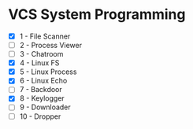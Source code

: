 # VCS System Programming

- [X] 1 - File Scanner
- [ ] 2 - Process Viewer
- [ ] 3 - Chatroom
- [X] 4 - Linux FS
- [X] 5 - Linux Process
- [X] 6 - Linux Echo
- [ ] 7 - Backdoor
- [X] 8 - Keylogger
- [ ] 9 - Downloader
- [ ] 10 - Dropper
